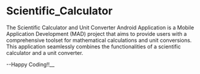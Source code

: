 # Scientific_Calculator
The Scientific Calculator and Unit Converter Android Application is a Mobile Application Development (MAD) project that aims to provide users with a comprehensive toolset for mathematical calculations and unit conversions. 
This application seamlessly combines the functionalities of a scientific calculator and a unit converter.

--Happy Coding!!__
